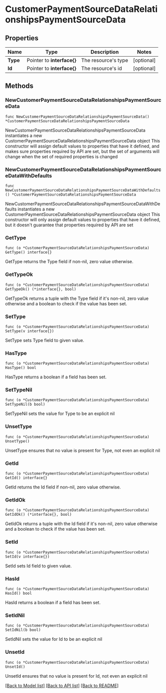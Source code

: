 # CustomerPaymentSourceDataRelationshipsPaymentSourceData

## Properties

Name | Type | Description | Notes
------------ | ------------- | ------------- | -------------
**Type** | Pointer to **interface{}** | The resource&#39;s type | [optional] 
**Id** | Pointer to **interface{}** | The resource&#39;s id | [optional] 

## Methods

### NewCustomerPaymentSourceDataRelationshipsPaymentSourceData

`func NewCustomerPaymentSourceDataRelationshipsPaymentSourceData() *CustomerPaymentSourceDataRelationshipsPaymentSourceData`

NewCustomerPaymentSourceDataRelationshipsPaymentSourceData instantiates a new CustomerPaymentSourceDataRelationshipsPaymentSourceData object
This constructor will assign default values to properties that have it defined,
and makes sure properties required by API are set, but the set of arguments
will change when the set of required properties is changed

### NewCustomerPaymentSourceDataRelationshipsPaymentSourceDataWithDefaults

`func NewCustomerPaymentSourceDataRelationshipsPaymentSourceDataWithDefaults() *CustomerPaymentSourceDataRelationshipsPaymentSourceData`

NewCustomerPaymentSourceDataRelationshipsPaymentSourceDataWithDefaults instantiates a new CustomerPaymentSourceDataRelationshipsPaymentSourceData object
This constructor will only assign default values to properties that have it defined,
but it doesn't guarantee that properties required by API are set

### GetType

`func (o *CustomerPaymentSourceDataRelationshipsPaymentSourceData) GetType() interface{}`

GetType returns the Type field if non-nil, zero value otherwise.

### GetTypeOk

`func (o *CustomerPaymentSourceDataRelationshipsPaymentSourceData) GetTypeOk() (*interface{}, bool)`

GetTypeOk returns a tuple with the Type field if it's non-nil, zero value otherwise
and a boolean to check if the value has been set.

### SetType

`func (o *CustomerPaymentSourceDataRelationshipsPaymentSourceData) SetType(v interface{})`

SetType sets Type field to given value.

### HasType

`func (o *CustomerPaymentSourceDataRelationshipsPaymentSourceData) HasType() bool`

HasType returns a boolean if a field has been set.

### SetTypeNil

`func (o *CustomerPaymentSourceDataRelationshipsPaymentSourceData) SetTypeNil(b bool)`

 SetTypeNil sets the value for Type to be an explicit nil

### UnsetType
`func (o *CustomerPaymentSourceDataRelationshipsPaymentSourceData) UnsetType()`

UnsetType ensures that no value is present for Type, not even an explicit nil
### GetId

`func (o *CustomerPaymentSourceDataRelationshipsPaymentSourceData) GetId() interface{}`

GetId returns the Id field if non-nil, zero value otherwise.

### GetIdOk

`func (o *CustomerPaymentSourceDataRelationshipsPaymentSourceData) GetIdOk() (*interface{}, bool)`

GetIdOk returns a tuple with the Id field if it's non-nil, zero value otherwise
and a boolean to check if the value has been set.

### SetId

`func (o *CustomerPaymentSourceDataRelationshipsPaymentSourceData) SetId(v interface{})`

SetId sets Id field to given value.

### HasId

`func (o *CustomerPaymentSourceDataRelationshipsPaymentSourceData) HasId() bool`

HasId returns a boolean if a field has been set.

### SetIdNil

`func (o *CustomerPaymentSourceDataRelationshipsPaymentSourceData) SetIdNil(b bool)`

 SetIdNil sets the value for Id to be an explicit nil

### UnsetId
`func (o *CustomerPaymentSourceDataRelationshipsPaymentSourceData) UnsetId()`

UnsetId ensures that no value is present for Id, not even an explicit nil

[[Back to Model list]](../README.md#documentation-for-models) [[Back to API list]](../README.md#documentation-for-api-endpoints) [[Back to README]](../README.md)


